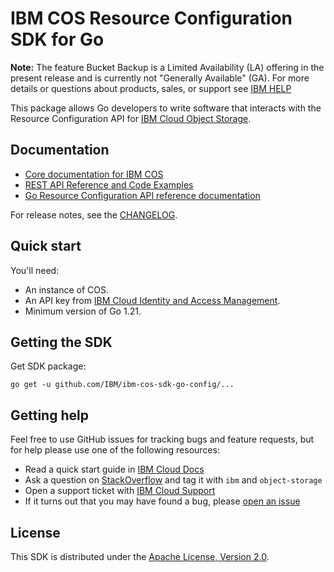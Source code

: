 # IBM COS Resource Configuration SDK for Go

**Note:**
The feature Bucket Backup is a Limited Availability (LA) offering in the present release and is currently not "Generally Available" (GA). For more details or questions about products, sales, or support see [IBM HELP](https://www.ibm.com/contact/global)

This package allows Go developers to write software that interacts with the Resource Configuration API for [IBM
Cloud Object Storage](https://cloud.ibm.com/apidocs/cos/cos-configuration).

## Documentation

* [Core documentation for IBM COS](https://cloud.ibm.com/docs/services/cloud-object-storage/getting-started.html)
* [REST API Reference and Code Examples](https://cloud.ibm.com/apidocs/cos/cos-configuration)
* [Go Resource Configuration API reference documentation](https://pkg.go.dev/github.com/IBM/ibm-cos-sdk-go-config)

For release notes, see the [CHANGELOG][changes-file].

## Quick start

You'll need:

* An instance of COS.
* An API key from [IBM Cloud Identity and Access Management](https://cloud.ibm.com/docs/iam/users_roles.html).
* Minimum version of Go 1.21.

## Getting the SDK

Get SDK package:

```shell
go get -u github.com/IBM/ibm-cos-sdk-go-config/...
```

## Getting help

Feel free to use GitHub issues for tracking bugs and feature requests, but for help please use one of the following resources:

* Read a quick start guide in [IBM Cloud Docs][bluemix-docs]
* Ask a question on [StackOverflow][stack-overflow] and tag it with `ibm` and `object-storage`
* Open a support ticket with [IBM Cloud Support][ibm-bluemix-support]
* If it turns out that you may have found a bug, please [open an issue][open-an-issue]

[changes-file]: ./CHANGELOG.md
[bluemix-docs]: https://cloud.ibm.com/docs/services/cloud-object-storage/
[stack-overflow]: https://stackoverflow.com/questions/tagged/object-storage+ibm
[ibm-bluemix-support]: https://cloud.ibm.com/unifiedsupport/supportcenter
[open-an-issue]: https://github.com/ibm/ibm-cos-sdk-go-config/issues/new

## License

This SDK is distributed under the
[Apache License, Version 2.0](http://www.apache.org/licenses/LICENSE-2.0).

